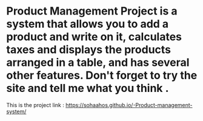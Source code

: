# Product Management Project is a system that allows you to add a product and write on it, calculates taxes and displays the products arranged in a table, and has several other features. Don't forget to try the site and tell me what you think .

This is the project link : https://sohaahos.github.io/-Product-management-system/   
